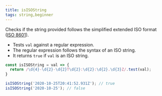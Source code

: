 ```yaml
---
title: isISOString
tags: string,beginner
---
```


Checks if the string provided follows the simplified extended ISO format ([ISO 8601](https://en.wikipedia.org/wiki/ISO_8601)).

- Tests `val` against a regular expression.
- The regular expression follows the syntax of an ISO string.
- It returns `true` if `val` is an ISO string.

```js
const isISOString = val => {
  return /\d{4}-\d{2}-\d{2}T\d{2}:\d{2}:\d{2}.\d{3}Z/.test(val);
}
```

```js
isISOString('2020-10-25T20:41:52.931Z'); // true
isISOString('2020-10-25'); // false
```
